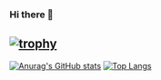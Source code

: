 ### Hi there 👋
[![trophy](https://github-profile-trophy.vercel.app/?username=chihiros&theme=chalk)](https://github.com/chihiros)
---

[![Anurag's GitHub stats](https://github-readme-stats.vercel.app/api?username=chihiros&count_private=true&show_icons=true)](https://github.com/chihiros)
[![Top Langs](https://github-readme-stats.vercel.app/api/top-langs/?username=chihiros&layout=compact&hide=ruby)](https://github.com/chihiros)
